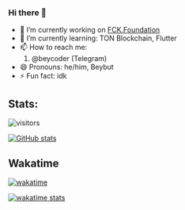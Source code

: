 ### Hi there 👋

- 🔭 I’m currently working on [FCK.Foundation](https://github.com/FCK-Foundation)
- 🌱 I’m currently learning: TON Blockchain, Flutter
- 📫 How to reach me:
  1. @beycoder (Telegram)
- 😄 Pronouns: he/him, Beybut
- ⚡ Fun fact: idk

## Stats:
![visitors](https://komarev.com/ghpvc/?username=beycoder&color=blueviolet)

[![GitHub stats](https://github-readme-stats.vercel.app/api?username=beycoder&theme=radical)](https://github.com/anuraghazra/github-readme-stats)

## Wakatime
[![wakatime](https://wakatime.com/badge/user/0e1e774a-e7db-4dde-8df5-0bbadbb6c4c5.svg)](https://wakatime.com/@0e1e774a-e7db-4dde-8df5-0bbadbb6c4c5)

[![wakatime stats](https://github-readme-stats.vercel.app/api/wakatime?username=beyCoder&layout=compact&theme=radical)](https://github.com/anuraghazra/github-readme-stats)
